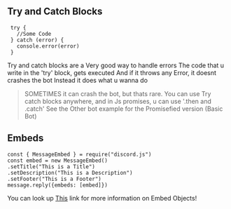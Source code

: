 ## Try and Catch Blocks

```
 try {
   //Some Code
 } catch (error) {
   console.error(error)
 }
```

Try and catch blocks are a Very good way to handle errors
The code that u write in the 'try' block, gets executed
And if it throws any Error, it doesnt crashes the bot
Instead it does what u wanna do

> SOMETIMES it can crash the bot, but thats rare.
You can use Try catch blocks anywhere, and in Js promises, u can use '.then and .catch'
See the Other bot example for the Promisefied version (Basic Bot)

## Embeds

```
const { MessageEmbed } = require("discord.js")
const embed = new MessageEmbed()
.setTitle("This is a Title")
.setDescription("This is a Description")
.setFooter("This is a Footer")
message.reply({embeds: [embed]})
```

You can look up [This](https://discordjs.guide/popular-topics/embeds.html#embed-preview) link for more information on Embed Objects!
